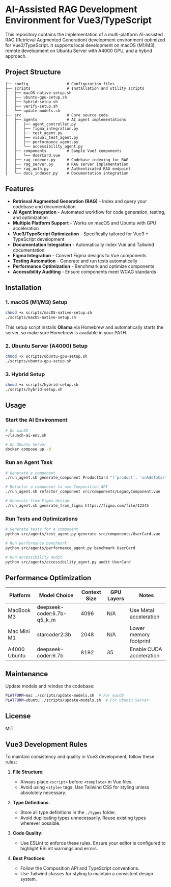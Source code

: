 # AI-Assisted RAG Development Environment for Vue3/TypeScript

This repository contains the implementation of a multi-platform AI-assisted RAG (Retrieval Augmented Generation) development environment optimized for Vue3/TypeScript. It supports local development on macOS (M1/M3), remote development on Ubuntu Server with A4000 GPU, and a hybrid approach.

## Project Structure

```
├── config                 # Configuration files
├── scripts                # Installation and utility scripts
│   ├── macOS-native-setup.sh
│   ├── ubuntu-gpu-setup.sh
│   ├── hybrid-setup.sh
│   ├── verify-setup.sh
│   └── update-models.sh
├── src                    # Core source code
│   ├── agents             # AI agent implementations
│   │   ├── agent_controller.py
│   │   ├── figma_integration.py
│   │   ├── test_agent.py
│   │   ├── visual_test_agent.py
│   │   ├── performance_agent.py
│   │   └── accessibility_agent.py
│   ├── components         # Sample Vue3 components
│   │   └── UserCard.vue
│   ├── rag_indexer.py     # Codebase indexing for RAG
│   ├── rag_server.py      # RAG server implementation
│   ├── rag_auth.py        # Authenticated RAG endpoint
│   └── docs_indexer.py    # Documentation integration
```

## Features

- **Retrieval Augmented Generation (RAG)** - Index and query your codebase and documentation
- **AI Agent Integration** - Automated workflow for code generation, testing, and optimization
- **Multiple Platform Support** - Works on macOS and Ubuntu with GPU acceleration
- **Vue3/TypeScript Optimization** - Specifically tailored for Vue3 + TypeScript development
- **Documentation Integration** - Automatically index Vue and Tailwind documentation
- **Figma Integration** - Convert Figma designs to Vue components
- **Testing Automation** - Generate and run tests automatically
- **Performance Optimization** - Benchmark and optimize components
- **Accessibility Auditing** - Ensure components meet WCAG standards

## Installation

### 1. macOS (M1/M3) Setup

```bash
chmod +x scripts/macOS-native-setup.sh
./scripts/macOS-native-setup.sh
```

This setup script installs **Ollama** via Homebrew and automatically starts the server, so make sure Homebrew is available in your PATH.

### 2. Ubuntu Server (A4000) Setup

```bash
chmod +x scripts/ubuntu-gpu-setup.sh
./scripts/ubuntu-gpu-setup.sh
```

### 3. Hybrid Setup

```bash
chmod +x scripts/hybrid-setup.sh
./scripts/hybrid-setup.sh
```

## Usage

### Start the AI Environment

```bash
# On macOS
~/launch-ai-env.sh

# On Ubuntu Server
docker compose up -d
```

### Run an Agent Task

```bash
# Generate a component
./run_agent.sh generate_component ProductCard "['product', 'onAddToCart']"

# Refactor a component to use Composition API
./run_agent.sh refactor_component src/components/LegacyComponent.vue

# Generate from Figma design
./run_agent.sh generate_from_figma https://figma.com/file/12345
```

### Run Tests and Optimizations

```bash
# Generate tests for a component
python src/agents/test_agent.py generate src/components/UserCard.vue

# Run performance benchmark
python src/agents/performance_agent.py benchmark UserCard

# Run accessibility audit
python src/agents/accessibility_agent.py audit UserCard
```

## Performance Optimization

| Platform       | Model Choice                  | Context Size | GPU Layers | Notes                     |
|----------------|-------------------------------|--------------|------------|---------------------------|
| MacBook M3     | deepseek-coder:6.7b-q5_k_m    | 4096         | N/A        | Use Metal acceleration    |
| Mac Mini M1    | starcoder2:3b                 | 2048         | N/A        | Lower memory footprint    |
| A4000 Ubuntu   | deepseek-coder:6.7b           | 8192         | 35         | Enable CUDA acceleration  |

## Maintenance

Update models and reindex the codebase:

```bash
PLATFORM=mac ./scripts/update-models.sh  # For macOS
PLATFORM=ubuntu ./scripts/update-models.sh  # For Ubuntu Server
```

## License

MIT

## Vue3 Development Rules

To maintain consistency and quality in Vue3 development, follow these rules:

1. **File Structure**:
   - Always place `<script>` before `<template>` in Vue files.
   - Avoid using `<style>` tags. Use Tailwind CSS for styling unless absolutely necessary.

2. **Type Definitions**:
   - Store all type definitions in the `./types` folder.
   - Avoid duplicating types unnecessarily. Reuse existing types wherever possible.

3. **Code Quality**:
   - Use ESLint to enforce these rules. Ensure your editor is configured to highlight ESLint warnings and errors.

4. **Best Practices**:
   - Follow the Composition API and TypeScript conventions.
   - Use Tailwind classes for styling to maintain a consistent design system.
